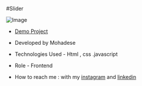#Slider

![Image](https://github.com/user-attachments/assets/bdd4f600-bdaf-40ae-94cb-c511f3c65a70)
- [Demo Project](https://mohadsezare-web.github.io/Slider/)

- Developed by Mohadese 


- Technologies Used - Html , css .javascript

- Role - Frontend

- How to reach me : with my [instagram](https://www.instagram.com/mohadsezare_web) and [linkedin](https://www.linkedin.com/in/mohadsezare_web)

